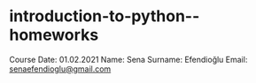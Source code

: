 # introduction-to-python--homeworks
Course Date: 01.02.2021
Name: Sena
Surname: Efendioğlu
Email: senaefendioglu@gmail.com
